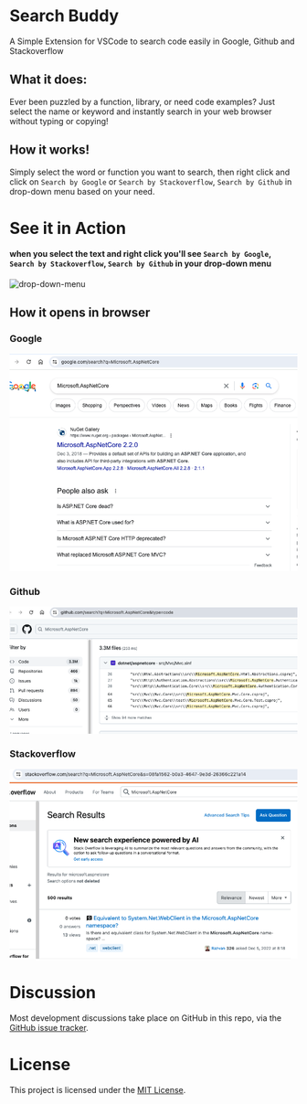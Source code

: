 # Search Buddy
A Simple Extension for VSCode to search code easily in Google, Github and Stackoverflow

## What it does:
Ever been puzzled by a function, library, or need code examples? Just select the name or keyword and instantly search in your web browser without typing or copying!

## How it works!
Simply select the word or function you want to search, then right click and click on `Search by Google` or `Search by Stackoverflow`, `Search by Github` in drop-down menu based on your need.

# See it in Action
#### when you select the text and right click you'll see `Search by Google`, `Search by Stackoverflow`, `Search by Github` in your drop-down menu

![drop-down-menu](https://github.com/souyang/https://github.com/souyang/search-buddy/blob/master/resources/dropdown-menu.png?raw=true)

## How it opens in browser

### Google
![Google-query-results](https://github.com/souyang/search-buddy/blob/master/resources/search-results-google.png?raw=true)

### Github
![Github-query-results](https://github.com/souyang/search-buddy/blob/master/resources/search-results-github.png?raw=true)

### Stackoverflow
![Google-query-results](https://github.com/souyang/search-buddy/blob/master/resources/search-results-stackoverflow.png?raw=true)

# Discussion
Most development discussions take place on GitHub in this repo, via the [GitHub issue tracker](https://github.com/souyang/search-medium-ai-blog/issues).

# License
This project is licensed under the [MIT License](https://opensource.org/license/mit).


